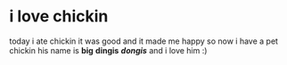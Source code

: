 # i love chickin
today i ate chickin
it was good and it made me happy
so now i have a pet chickin his name is **big** **dingis** ***dongis*** and i love him :)